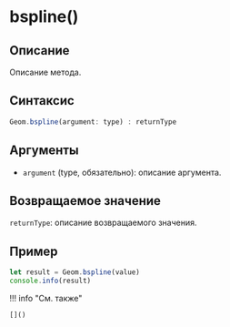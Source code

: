 # bspline()

## Описание
Описание метода.

## Синтаксис
```javascript
Geom.bspline(argument: type) : returnType
```

## Аргументы
- `argument` (type, обязательно): описание аргумента.

## Возвращаемое значение
`returnType`: описание возвращаемого значения.

## Пример
```javascript linenums="1"
let result = Geom.bspline(value)
console.info(result)
```

!!! info "См. также"

    []()

